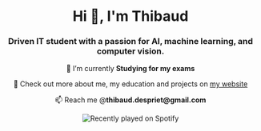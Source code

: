 <h1 align="center">Hi 👋, I'm Thibaud</h1>
<h3 align="center">Driven IT student with a passion for AI, machine learning, and computer vision.</h3>

<p align="center">🔭 I’m currently <strong>Studying for my exams</strong></p>
<p align="center"> 📝 Check out more about me, my education and projects on <a href="https://tdspriet.github.io/" target="_blank">my website</a>
<p align="center">📫 Reach me @<strong>thibaud.despriet@gmail.com</strong></p>

<p align="center">
  <img src="https://spotify-recently-played-readme.vercel.app/api?user=ps4squadsongs"
       alt="Recently played on Spotify" />
</p>

